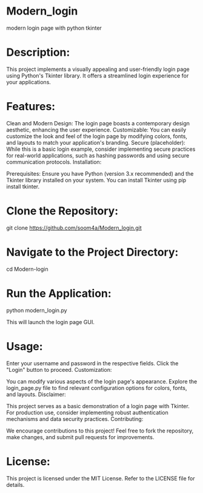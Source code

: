 # Modern_login
modern login page with python tkinter


# Description:

This project implements a visually appealing and user-friendly login page using Python's Tkinter library. It offers a streamlined login experience for your applications.

# Features:

Clean and Modern Design: The login page boasts a contemporary design aesthetic, enhancing the user experience.
Customizable: You can easily customize the look and feel of the login page by modifying colors, fonts, and layouts to match your application's branding.
Secure (placeholder): While this is a basic login example, consider implementing secure practices for real-world applications, such as hashing passwords and using secure communication protocols.
Installation:

Prerequisites: Ensure you have Python (version 3.x recommended) and the Tkinter library installed on your system. You can install Tkinter using pip install tkinter.

# Clone the Repository:


 git clone https://github.com/soom4a/Modern_login.git


# Navigate to the Project Directory:


cd Modern-login


# Run the Application:


python modern_login.py


This will launch the login page GUI.

# Usage:

Enter your username and password in the respective fields.
Click the "Login" button to proceed.
Customization:

You can modify various aspects of the login page's appearance. Explore the login_page.py file to find relevant configuration options for colors, fonts, and layouts.
Disclaimer:

This project serves as a basic demonstration of a login page with Tkinter. For production use, consider implementing robust authentication mechanisms and data security practices.
Contributing:

We encourage contributions to this project! Feel free to fork the repository, make changes, and submit pull requests for improvements.

# License:

This project is licensed under the MIT License. Refer to the LICENSE file for details.
